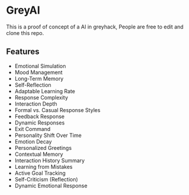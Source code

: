 # GreyAI
This is a proof of concept of a AI in greyhack, People are free to edit and clone this repo.

## Features
- Emotional Simulation
- Mood Management
- Long-Term Memory
- Self-Reflection
- Adaptable Learning Rate
- Response Complexity
- Interaction Depth
- Formal vs. Casual Response Styles
- Feedback Response
- Dynamic Responses
- Exit Command
- Personality Shift Over Time
- Emotion Decay
- Personalized Greetings
- Contextual Memory
- Interaction History Summary
- Learning from Mistakes
- Active Goal Tracking
- Self-Criticism (Reflection)
- Dynamic Emotional Response
